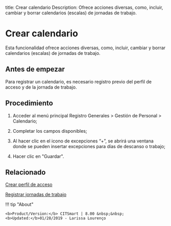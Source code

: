 title: Crear calendario
Description: Ofrece acciones diversas, como, incluir, cambiar y borrar calendarios (escalas) de jornadas de trabajo. 
# Crear calendario

Esta funcionalidad ofrece acciones diversas, como, incluir, cambiar y borrar calendarios (escalas) de jornadas de trabajo.

Antes de empezar
----------------

Para registrar un calendario, es necesario registro previo del perfil de acceso
y de la jornada de trabajo.

Procedimiento
-------------

1.  Acceder al menú principal Registro Generales \> Gestión de Personal \>
    Calendario;

2.  Completar los campos disponibles;

3.  Al hacer clic en el icono de excepciones “+”, se abrirá una ventana donde se
    pueden insertar excepciones para días de descanso o trabajo;

4.  Hacer clic en "Guardar".


Relacionado
-----------

[Crear perfil de acceso](/es-es/citsmart-platform-8/initial-settings/access-settings/profile/create-profile-access.html)

[Registrar jornadas de trabajo](/es-es/citsmart-platform-8/platform-administration/time/create-working-day.html)

!!! tip "About"

    <b>Product/Version:</b> CITSmart | 8.00 &nbsp;&nbsp;
    <b>Updated:</b>01/28/2019 - Larissa Lourenço
